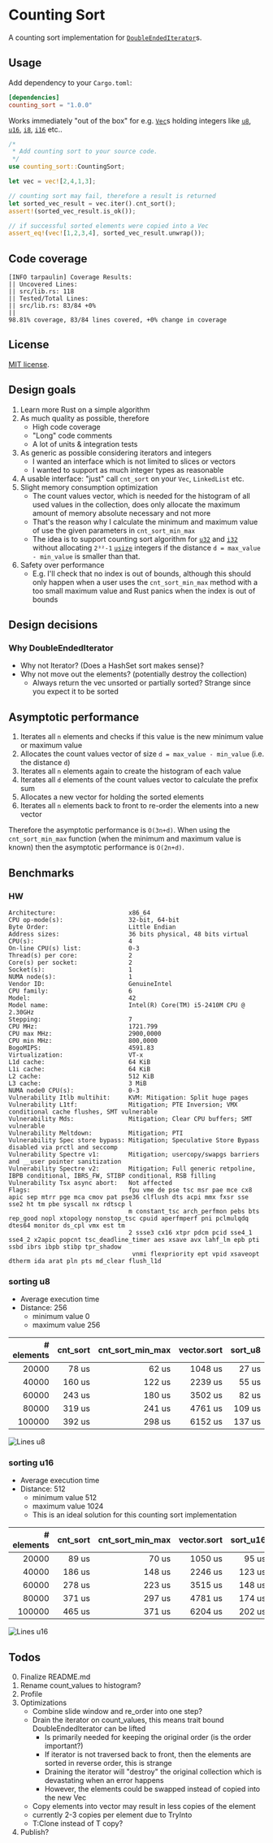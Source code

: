 # Counting Sort

A counting sort implementation for [`DoubleEndedIterator`](https://doc.rust-lang.org/std/iter/trait.DoubleEndedIterator.html)s.

## Usage

Add dependency to your `Cargo.toml`:

```toml
[dependencies]
counting_sort = "1.0.0"
```

Works immediately "out of the box" for e.g. [`Vec`](https://doc.rust-lang.org/std/vec/struct.Vec.html)s holding integers like [`u8`](https://doc.rust-lang.org/std/primitive.u8.html), [`u16`](https://doc.rust-lang.org/std/primitive.u16.html), [`i8`](https://doc.rust-lang.org/std/primitive.i8.html), [`i16`](https://doc.rust-lang.org/std/primitive.i16.html) etc..

```rust
/*
 * Add counting sort to your source code.
 */
use counting_sort::CountingSort;

let vec = vec![2,4,1,3];

// counting sort may fail, therefore a result is returned
let sorted_vec_result = vec.iter().cnt_sort();
assert!(sorted_vec_result.is_ok());

// if successful sorted elements were copied into a Vec
assert_eq!(vec![1,2,3,4], sorted_vec_result.unwrap());
```

## Code coverage

```console
[INFO tarpaulin] Coverage Results:
|| Uncovered Lines:
|| src/lib.rs: 118
|| Tested/Total Lines:
|| src/lib.rs: 83/84 +0%
||
98.81% coverage, 83/84 lines covered, +0% change in coverage
```

## License

[MIT license](LICENSE).

## Design goals

1. Learn more Rust on a simple algorithm
2. As much quality as possible, therefore
    * High code coverage
    * "Long" code comments
    * A lot of units & integration tests
3. As generic as possible considering iterators and integers
    * I wanted an interface which is not limited to slices or vectors
    * I wanted to support as much integer types as reasonable
4. A usable interface: "just" call `cnt_sort` on your `Vec`, `LinkedList` etc.
5. Slight memory consumption optimization
    * The count values vector, which is needed for the histogram of all used values in the collection, does only allocate the maximum amount of memory absolute necessary and not more
    * That's the reason why I calculate the minimum and maximum value of use the given parameters in `cnt_sort_min_max`
    * The idea is to support counting sort algorithm for [`u32`](https://doc.rust-lang.org/std/primitive.u32.html) and [`i32`](https://doc.rust-lang.org/std/primitive.i32.html) without allocating `2³²-1` [`usize`](https://doc.rust-lang.org/std/primitive.usize.html) integers if the distance `d = max_value - min_value` is smaller than that.
6. Safety over performance
    * E.g. I'll check that no index is out of bounds, although this should only happen when a user uses the `cnt_sort_min_max` method with a too small maximum value and Rust panics when the index is out of bounds

## Design decisions

### Why DoubleEndedIterator

* Why not Iterator? (Does a HashSet sort makes sense)?
* Why not move out the elements? (potentially destroy the collection)
  * Always return the vec unsorted or partially sorted? Strange since you expect it
    to be sorted

## Asymptotic performance

1. Iterates all `n` elements and checks if this value is the new minimum value or maximum value
2. Allocates the count values vector of size `d = max_value - min_value` (i.e. the distance `d`)
3. Iterates all `n` elements again to create the histogram of each value
4. Iterates all `d` elements of the count values vector to calculate the prefix sum
5. Allocates a new vector for holding the sorted elements
6. Iterates all `n` elements back to front to re-order the elements into a new vector

Therefore the asymptotic performance is `O(3n+d)`. When using the `cnt_sort_min_max` function (when the minimum and maximum value is known) then the asymptotic performance is `O(2n+d)`.

## Benchmarks

### HW

```console
Architecture:                    x86_64
CPU op-mode(s):                  32-bit, 64-bit
Byte Order:                      Little Endian
Address sizes:                   36 bits physical, 48 bits virtual
CPU(s):                          4
On-line CPU(s) list:             0-3
Thread(s) per core:              2
Core(s) per socket:              2
Socket(s):                       1
NUMA node(s):                    1
Vendor ID:                       GenuineIntel
CPU family:                      6
Model:                           42
Model name:                      Intel(R) Core(TM) i5-2410M CPU @ 2.30GHz
Stepping:                        7
CPU MHz:                         1721.799
CPU max MHz:                     2900,0000
CPU min MHz:                     800,0000
BogoMIPS:                        4591.83
Virtualization:                  VT-x
L1d cache:                       64 KiB
L1i cache:                       64 KiB
L2 cache:                        512 KiB
L3 cache:                        3 MiB
NUMA node0 CPU(s):               0-3
Vulnerability Itlb multihit:     KVM: Mitigation: Split huge pages
Vulnerability L1tf:              Mitigation; PTE Inversion; VMX conditional cache flushes, SMT vulnerable
Vulnerability Mds:               Mitigation; Clear CPU buffers; SMT vulnerable
Vulnerability Meltdown:          Mitigation; PTI
Vulnerability Spec store bypass: Mitigation; Speculative Store Bypass disabled via prctl and seccomp
Vulnerability Spectre v1:        Mitigation; usercopy/swapgs barriers and __user pointer sanitization
Vulnerability Spectre v2:        Mitigation; Full generic retpoline, IBPB conditional, IBRS_FW, STIBP conditional, RSB filling
Vulnerability Tsx async abort:   Not affected
Flags:                           fpu vme de pse tsc msr pae mce cx8 apic sep mtrr pge mca cmov pat pse36 clflush dts acpi mmx fxsr sse sse2 ht tm pbe syscall nx rdtscp l
                                 m constant_tsc arch_perfmon pebs bts rep_good nopl xtopology nonstop_tsc cpuid aperfmperf pni pclmulqdq dtes64 monitor ds_cpl vmx est tm
                                 2 ssse3 cx16 xtpr pdcm pcid sse4_1 sse4_2 x2apic popcnt tsc_deadline_timer aes xsave avx lahf_lm epb pti ssbd ibrs ibpb stibp tpr_shadow
                                  vnmi flexpriority ept vpid xsaveopt dtherm ida arat pln pts md_clear flush_l1d
```

### sorting u8

* Average execution time
* Distance: 256
  * minimum value 0
  * maximum value 256

|# elements|cnt_sort|cnt_sort_min_max|vector.sort|sort_u8|
|---------:|-------:|---------------:|----------:|------:|
|     20000|   78 us|           62 us|    1048 us|  27 us|
|     40000|  160 us|          122 us|    2239 us|  55 us|
|     60000|  243 us|          180 us|    3502 us|  82 us|
|     80000|  319 us|          241 us|    4761 us| 109 us|
|    100000|  392 us|          298 us|    6152 us| 137 us|

![Lines u8](lines_u8.svg)

### sorting u16

* Average execution time
* Distance: 512
  * minimum value  512
  * maximum value 1024
  * This is an ideal solution for this counting sort implementation

|# elements|cnt_sort|cnt_sort_min_max|vector.sort|sort_u16|
|---------:|-------:|---------------:|----------:|-------:|
|     20000|   89 us|           70 us|    1050 us|   95 us|
|     40000|  186 us|          148 us|    2246 us|  123 us|
|     60000|  278 us|          223 us|    3515 us|  148 us|
|     80000|  371 us|          297 us|    4781 us|  174 us|
|    100000|  465 us|          371 us|    6204 us|  202 us|

![Lines u16](lines_u16.svg)

## Todos

0. Finalize README.md
1. Rename count_values to histogram?
2. Profile
3. Optimizations
   * Combine slide window and re_order into one step?
   * Drain the iterator on count_values, this means trait bound DoubleEndedIterator can be lifted
      * Is primarily needed for keeping the original order (is the order important?)
      * If iterator is not traversed back to front, then the elements are sorted in reverse order, this is strange
      * Draining the iterator will "destroy" the original collection which is devastating when an error happens
      * However, the elements could be swapped instead of copied into the new Vec
   * Copy elements into vector may result in less copies of the element
   * currently 2-3 copies per element due to TryInto
   * T:Clone instead of T copy?
4. Publish?
